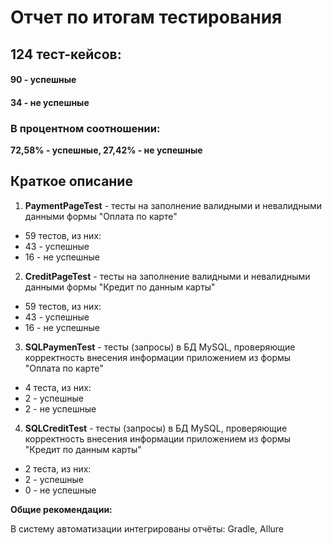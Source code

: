 # Отчет по итогам тестирования
## **124** тест-кейсов:
#### **90** - успешные
#### **34** - не успешные

### В процентном соотношении:
**72,58% - успешные, 27,42% - не успешные**

## Краткое описание

1. **PaymentPageTest** - тесты на заполнение валидными и невалидными данными формы "Оплата по карте"
- 59 тестов, из них:
- 43 - успешные
- 16 - не успешные

2. **CreditPageTest** - тесты на заполнение валидными и невалидными данными формы "Кредит по данным карты"
- 59 тестов, из них:
- 43 - успешные
- 16 - не успешные

3. **SQLPaymenTest** - тесты (запросы) в БД MySQL, проверяющие корректность внесения информации приложением из формы "Оплата по карте"
- 4 теста, из них:
- 2 - успешные
- 2 - не успешные

4. **SQLCreditTest** - тесты (запросы) в БД MySQL, проверяющие корректность внесения информации приложением из формы "Кредит по данным карты"
- 2 теста, из них:
- 2 - успешные
- 0 - не успешные


**Oбщие рекомендации:**

В систему автоматизации интегрированы отчёты: Gradle, Allure